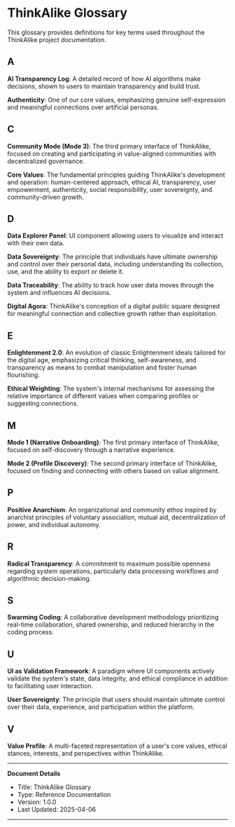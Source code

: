 # ThinkAlike Glossary

This glossary provides definitions for key terms used throughout the ThinkAlike project documentation.

## A

**AI Transparency Log**: A detailed record of how AI algorithms make decisions, shown to users to maintain transparency and build trust.

**Authenticity**: One of our core values, emphasizing genuine self-expression and meaningful connections over artificial personas.

## C

**Community Mode (Mode 3)**: The third primary interface of ThinkAlike, focused on creating and participating in value-aligned communities with decentralized governance.

**Core Values**: The fundamental principles guiding ThinkAlike's development and operation: human-centered approach, ethical AI, transparency, user empowerment, authenticity, social responsibility, user sovereignty, and community-driven growth.

## D

**Data Explorer Panel**: UI component allowing users to visualize and interact with their own data.

**Data Sovereignty**: The principle that individuals have ultimate ownership and control over their personal data, including understanding its collection, use, and the ability to export or delete it.

**Data Traceability**: The ability to track how user data moves through the system and influences AI decisions.

**Digital Agora**: ThinkAlike's conception of a digital public square designed for meaningful connection and collective growth rather than exploitation.

## E

**Enlightenment 2.0**: An evolution of classic Enlightenment ideals tailored for the digital age, emphasizing critical thinking, self-awareness, and transparency as means to combat manipulation and foster human flourishing.

**Ethical Weighting**: The system's internal mechanisms for assessing the relative importance of different values when comparing profiles or suggesting connections.

## M

**Mode 1 (Narrative Onboarding)**: The first primary interface of ThinkAlike, focused on self-discovery through a narrative experience.

**Mode 2 (Profile Discovery)**: The second primary interface of ThinkAlike, focused on finding and connecting with others based on value alignment.

## P

**Positive Anarchism**: An organizational and community ethos inspired by anarchist principles of voluntary association, mutual aid, decentralization of power, and individual autonomy.

## R

**Radical Transparency**: A commitment to maximum possible openness regarding system operations, particularly data processing workflows and algorithmic decision-making.

## S

**Swarming Coding**: A collaborative development methodology prioritizing real-time collaboration, shared ownership, and reduced hierarchy in the coding process.

## U

**UI as Validation Framework**: A paradigm where UI components actively validate the system's state, data integrity, and ethical compliance in addition to facilitating user interaction.

**User Sovereignty**: The principle that users should maintain ultimate control over their data, experience, and participation within the platform.

## V

**Value Profile**: A multi-faceted representation of a user's core values, ethical stances, interests, and perspectives within ThinkAlike.

---
**Document Details**
- Title: ThinkAlike Glossary
- Type: Reference Documentation
- Version: 1.0.0
- Last Updated: 2025-04-06
---


